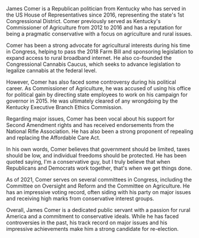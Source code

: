 James Comer is a Republican politician from Kentucky who has served in the US House of Representatives since 2016, representing the state's 1st Congressional District. Comer previously served as Kentucky's Commissioner of Agriculture from 2012 to 2016 and has a reputation for being a pragmatic conservative with a focus on agriculture and rural issues.

Comer has been a strong advocate for agricultural interests during his time in Congress, helping to pass the 2018 Farm Bill and sponsoring legislation to expand access to rural broadband internet. He also co-founded the Congressional Cannabis Caucus, which seeks to advance legislation to legalize cannabis at the federal level.

However, Comer has also faced some controversy during his political career. As Commissioner of Agriculture, he was accused of using his office for political gain by directing state employees to work on his campaign for governor in 2015. He was ultimately cleared of any wrongdoing by the Kentucky Executive Branch Ethics Commission.

Regarding major issues, Comer has been vocal about his support for Second Amendment rights and has received endorsements from the National Rifle Association. He has also been a strong proponent of repealing and replacing the Affordable Care Act.

In his own words, Comer believes that government should be limited, taxes should be low, and individual freedoms should be protected. He has been quoted saying, I'm a conservative guy, but I truly believe that when Republicans and Democrats work together, that's when we get things done.

As of 2021, Comer serves on several committees in Congress, including the Committee on Oversight and Reform and the Committee on Agriculture. He has an impressive voting record, often siding with his party on major issues and receiving high marks from conservative interest groups.

Overall, James Comer is a dedicated public servant with a passion for rural America and a commitment to conservative ideals. While he has faced controversies in the past, his track record on major issues and his impressive achievements make him a strong candidate for re-election.
